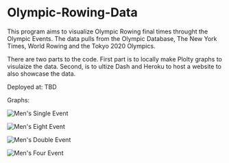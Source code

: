 # Olympic-Rowing-Data


This program aims to visualize Olympic Rowing final times throught the Olympic Events. The data pulls from the Olympic Database, The New York Times, World Rowing and the Tokyo 2020 Olympics.

There are two parts to the code. First part is to locally make Plolty graphs to visulaize the data. Second, is to ultize Dash and Heroku to host a website to also showcase the data.

Deployed at: TBD

Graphs:

![Men's Single Event](https://cdn.discordapp.com/attachments/496544068638212117/893563339236589688/Mens_Single.png)

![Men's Eight Event](https://cdn.discordapp.com/attachments/496544068638212117/893563334941638736/Mens_Eight.png)

![Men's Double Event](https://cdn.discordapp.com/attachments/496544068638212117/893563333276475412/Mens_Double.png)

![Men's Four Event](https://cdn.discordapp.com/attachments/496544068638212117/893563336506097664/Mens_Four.png)
